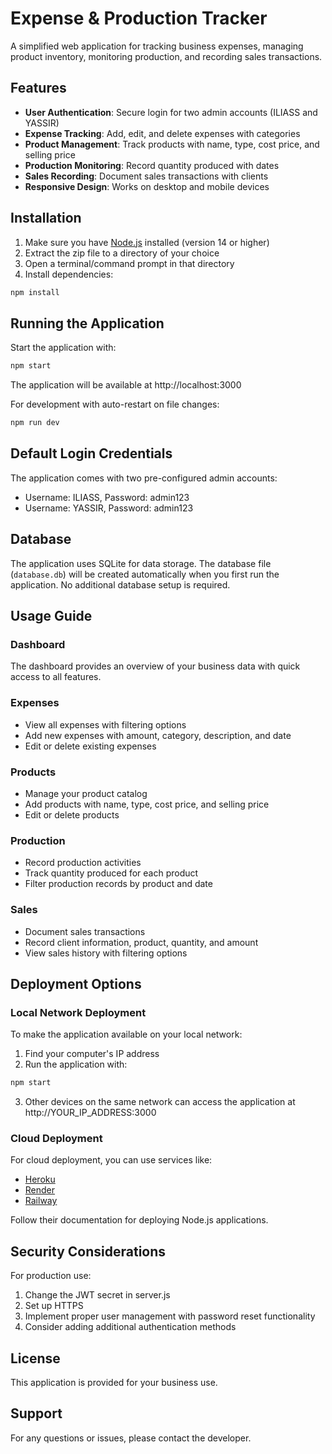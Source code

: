 # Expense & Production Tracker

A simplified web application for tracking business expenses, managing product inventory, monitoring production, and recording sales transactions.

## Features

- **User Authentication**: Secure login for two admin accounts (ILIASS and YASSIR)
- **Expense Tracking**: Add, edit, and delete expenses with categories
- **Product Management**: Track products with name, type, cost price, and selling price
- **Production Monitoring**: Record quantity produced with dates
- **Sales Recording**: Document sales transactions with clients
- **Responsive Design**: Works on desktop and mobile devices

## Installation

1. Make sure you have [Node.js](https://nodejs.org/) installed (version 14 or higher)
2. Extract the zip file to a directory of your choice
3. Open a terminal/command prompt in that directory
4. Install dependencies:

```bash
npm install
```

## Running the Application

Start the application with:

```bash
npm start
```

The application will be available at http://localhost:3000

For development with auto-restart on file changes:

```bash
npm run dev
```

## Default Login Credentials

The application comes with two pre-configured admin accounts:

- Username: ILIASS, Password: admin123
- Username: YASSIR, Password: admin123

## Database

The application uses SQLite for data storage. The database file (`database.db`) will be created automatically when you first run the application. No additional database setup is required.

## Usage Guide

### Dashboard

The dashboard provides an overview of your business data with quick access to all features.

### Expenses

- View all expenses with filtering options
- Add new expenses with amount, category, description, and date
- Edit or delete existing expenses

### Products

- Manage your product catalog
- Add products with name, type, cost price, and selling price
- Edit or delete products

### Production

- Record production activities
- Track quantity produced for each product
- Filter production records by product and date

### Sales

- Document sales transactions
- Record client information, product, quantity, and amount
- View sales history with filtering options

## Deployment Options

### Local Network Deployment

To make the application available on your local network:

1. Find your computer's IP address
2. Run the application with:

```bash
npm start
```

3. Other devices on the same network can access the application at http://YOUR_IP_ADDRESS:3000

### Cloud Deployment

For cloud deployment, you can use services like:

- [Heroku](https://www.heroku.com/)
- [Render](https://render.com/)
- [Railway](https://railway.app/)

Follow their documentation for deploying Node.js applications.

## Security Considerations

For production use:

1. Change the JWT secret in server.js
2. Set up HTTPS
3. Implement proper user management with password reset functionality
4. Consider adding additional authentication methods

## License

This application is provided for your business use.

## Support

For any questions or issues, please contact the developer.
